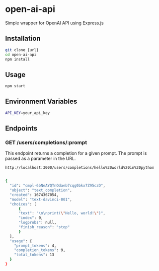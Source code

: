 # open-ai-api

Simple wrapper for OpenAI API using Express.js

## Installation

```bash
git clone {url}
cd open-ai-api
npm install
```

## Usage

```bash
npm start
```

## Environment Variables

```bash
API_KEY=your_api_key
```

## Endpoints

### GET /users/completions/:prompt

This endpoint returns a completion for a given prompt. The prompt is passed as a parameter in the URL.

```bash
http://localhost:3000/users/completions/hello%20world%20in%20python


{
  "id": "cmpl-6bNeAYQTnOdaeb7cqg0bkx7Z95czD",
  "object": "text_completion",
  "created": 1674367054,
  "model": "text-davinci-001",
  "choices": [
      {
      "text": "\n\nprint(\"Hello, world!\")",
      "index": 0,
      "logprobs": null,
      "finish_reason": "stop"
      }
  ],
  "usage": {
    "prompt_tokens": 4,
    "completion_tokens": 9,
    "total_tokens": 13
  }
}



```
